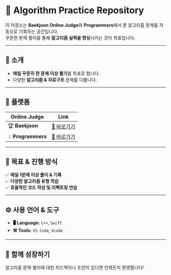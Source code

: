 # 🚀 Algorithm Practice Repository  

이 저장소는 **Baekjoon Online Judge**와 **Programmers**에서 푼 알고리즘 문제를 자동으로 기록하는 공간입니다.  
꾸준한 문제 풀이를 통해 **알고리즘 실력을 향상**시키는 것이 목표입니다. 

---

## 🌟 소개  
- **매일 꾸준히 한 문제 이상 풀기**를 목표로 합니다.  
- 다양한 **알고리즘 & 자료구조** 문제를 다룹니다.  

---

## 📌 플랫폼  
| Online Judge | Link |
|-------------|------|
| 🏆 **Baekjoon** | [🔗 바로가기](https://www.acmicpc.net/) |
| 💡 **Programmers** | [🔗 바로가기](https://programmers.co.kr/) |

---

## 🎯 목표 & 진행 방식  
✅ **매일 1문제 이상 풀이 & 기록**  
✅ **다양한 알고리즘 유형 학습**   
✅ **효율적인 코드 작성 및 리팩토링 연습**  

---

## ⚙️ 사용 언어 & 도구  
- **🖥️ Language:** `C++`, `Swift`  
- **🛠️ Tools:** `VS Code`, `Xcode`  

---

## 🙌 함께 성장하기  
알고리즘 문제 풀이에 대한 피드백이나 조언이 있다면 언제든지 환영합니다! 
